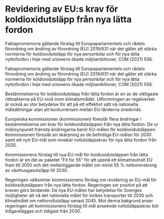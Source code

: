 # Revidering av EU:s krav för koldioxidutsläpp från nya lätta fordon

Faktapromemoria gällande förslag till Europaparlamentets och rådets förordning om ändring av förordning (EU) 2019/631 när det gäller att stärka normerna för koldioxidutsläpp för nya
personbilar och för nya lätta nyttofordon i linje med unionens ökade miljöambitioner, COM (2021) 556.

Faktapromemoria gällande förslag till Europaparlamentets och rådets förordning om ändring av förordning (EU) 2019/631 när det gäller att stärka normerna för koldioxidutsläpp för nya
personbilar och för nya lätta nyttofordon i linje med unionens ökade miljöambitioner, COM (2021) 556.

Bestämmelserna för koldioxidutsläpp från lätta fordon är en av de viktigaste rättsakterna på EU-nivå inom klimatområdet. Utformningen av regelverket är också av stor betydelse för att på ett effektivt sätt nå nationella målsättningar utan att konkurrensen mellan EU-länderna snedvrids.

Europeiska kommissionen (kommissionen) föreslår flera ändringar i bestämmelserna om krav för koldioxidutsläppen från nya lätta fordon. De ur miljösynpunkt främsta ändringarna berör EU-målen för koldioxidutsläppen. Kommissionen föreslår en skärpning av de befintliga EU-målen för 2030 samt ett nytt EU-mål som innebär nollutsläppskrav för nya lätta fordon från 2035.

Kommissionens förslag till nya EU-mål för koldioxidutsläppen från lätta
fordon är en del av paketet ”Fit for 55” för att uppnå ett klimatneutralt EU fram till 2050 och det mellanliggande målet om minst 55 % nettominskning av växthusgasutsläpp till 2030.

Regeringen välkomnar kommissionens förslag om revidering av EU-mål för koldioxidutsläppen från nya lätta fordon. Regeringen ser positivt på att kraven görs bindande. De nya EU-målen har betydelse för Sveriges möjligheter att nå det nationella målet för inrikes transporter till 2030 och klimatmålet om nettonollutsläpp senast 2045. Mot denna bakgrund anser regeringen att kommissionens förslag till mål avseende nollutsläppskrav bör tidigareläggas och tidigast från 2030.
